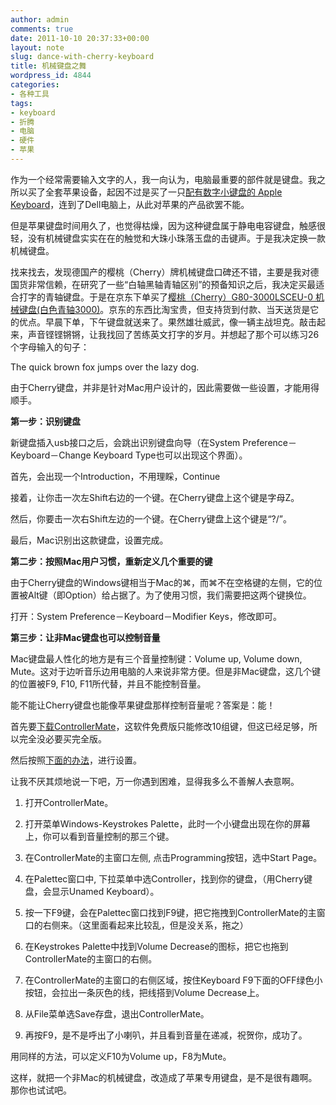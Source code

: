 ```yaml
---
author: admin
comments: true
date: 2011-10-10 20:37:33+00:00
layout: note
slug: dance-with-cherry-keyboard
title: 机械键盘之舞
wordpress_id: 4844
categories:
- 各种工具
tags:
- keyboard
- 折腾
- 电脑
- 硬件
- 苹果
---
```


作为一个经常需要输入文字的人，我一向认为，电脑最重要的部件就是键盘。我之所以买了全套苹果设备，起因不过是买了一只[配有数字小键盘的 Apple Keyboard](http://store.apple.com/cn/product/MB110CH/B?fnode=MTY1NDA1Mg&mco=MTk0NTcwNDk)，连到了Dell电脑上，从此对苹果的产品欲罢不能。





但是苹果键盘时间用久了，也觉得枯燥，因为这种键盘属于静电电容键盘，触感很轻，没有机械键盘实实在在的触觉和大珠小珠落玉盘的击键声。于是我决定换一款机械键盘。





找来找去，发现德国产的樱桃（Cherry）牌机械键盘口碑还不错，主要是我对德国货非常信赖，在研究了一些“白轴黑轴青轴区别”的预备知识之后，我决定买最适合打字的青轴键盘。于是在京东下单买了[樱桃（Cherry）G80-3000LSCEU-0 机械键盘(白色青轴3000)](http://www.360buy.com/product/338870.html)。京东的东西比淘宝贵，但支持货到付款、当天送货是它的优点。早晨下单，下午键盘就送来了。果然雄壮威武，像一辆主战坦克。敲击起来，声音铿铿锵锵，让我找回了苦练英文打字的岁月。并想起了那个可以练习26个字母输入的句子：





The quick brown fox jumps over the lazy dog.





由于Cherry键盘，并非是针对Mac用户设计的，因此需要做一些设置，才能用得顺手。





**第一步：识别键盘**





新键盘插入usb接口之后，会跳出识别键盘向导（在System Preference－Keyboard－Change Keyboard Type也可以出现这个界面）。





首先，会出现一个Introduction，不用理睬，Continue





接着，让你击一次左Shift右边的一个键。在Cherry键盘上这个键是字母Z。





然后，你要击一次右Shift左边的一个键。在Cherry键盘上这个键是“?/”。





最后，Mac识别出这款键盘，设置完成。





**第二步：按照Mac用户习惯，重新定义几个重要的键**





由于Cherry键盘的Windows键相当于Mac的⌘，而⌘不在空格键的左侧，它的位置被Alt键（即Option）给占据了。为了使用习惯，我们需要把这两个键换位。





打开：System Preference－Keyboard－Modifier Keys，修改即可。





**第三步：让非Mac键盘也可以控制音量**





Mac键盘最人性化的地方是有三个音量控制键：Volume up, Volume down, Mute。这对于边听音乐边用电脑的人来说非常方便。但是非Mac键盘，这几个键的位置被F9, F10, F11所代替，并且不能控制音量。





能不能让Cherry键盘也能像苹果键盘那样控制音量呢？答案是：能！





首先要[下载ControllerMate](http://www.orderedbytes.com/controllermate/purchase/)，这软件免费版只能修改10组键，但这已经足够，所以完全没必要买完全版。





然后按照[下面的办法](http://www.insanelymac.com/forum/index.php?showtopic=86757)，进行设置。





让我不厌其烦地说一下吧，万一你遇到困难，显得我多么不善解人<del>衣</del>意啊。







  1. 打开ControllerMate。


  2. 打开菜单Windows-Keystrokes Palette，此时一个小键盘出现在你的屏幕上，你可以看到音量控制的那三个键。


  3. 在ControllerMate的主窗口左侧, 点击Programming按钮，选中Start Page。


  4. 在Palettec窗口中, 下拉菜单中选Controller，找到你的键盘，（用Cherry键盘，会显示Unamed Keyboard）。


  5. 按一下F9键，会在Palettec窗口找到F9键，把它拖拽到ControllerMate的主窗口的右侧来。（这里面看起来比较乱，但是没关系，拖之）


  6. 在Keystrokes Palette中找到Volume Decrease的图标，把它也拖到ControllerMate的主窗口的右侧。


  7. 在ControllerMate的主窗口的右侧区域，按住Keyboard F9下面的OFF绿色小按钮，会拉出一条灰色的线，把线搭到Volume Decrease上。


  8. 从File菜单选Save存盘，退出ControllerMate。


  9. 再按F9，是不是呼出了小喇叭，并且看到音量在递减，祝贺你，成功了。





用同样的方法，可以定义F10为Volume up，F8为Mute。





这样，就把一个非Mac的机械键盘，改造成了苹果专用键盘，是不是很有趣啊。那你也试试吧。



